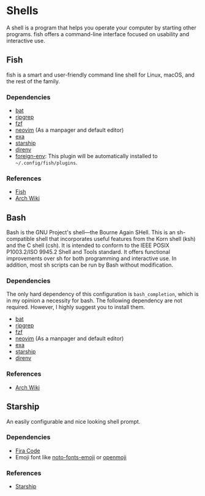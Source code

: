 # Shells

A shell is a program that helps you operate your computer by starting other
programs. fish offers a command-line interface focused on usability and
interactive use.

## Fish

fish is a smart and user-friendly command line shell for Linux, macOS, and the
rest of the family.

### Dependencies

- [bat](https://github.com/sharkdp/bat)
- [ripgrep](https://github.com/BurntSushi/ripgrep)
- [fzf](https://github.com/junegunn/fzf)
- [neovim](https://github.com/neovim/neovim) (As a manpager and default editor)
- [exa](https://github.com/ogham/exa)
- [starship](https://starship.rs/)
- [direnv](https://github.com/direnv/direnv)
- [foreign-env](https://github.com/oh-my-fish/plugin-foreign-env): This plugin
  will be automatically installed to `~/.config/fish/plugins`.

### References

- [Fish](https://fishshell.com/)
- [Arch Wiki](https://wiki.archlinux.org/title/Fish)

## Bash

Bash is the GNU Project's shell—the Bourne Again SHell. This is an sh-compatible
shell that incorporates useful features from the Korn shell (ksh) and the C
shell (csh). It is intended to conform to the IEEE POSIX P1003.2/ISO 9945.2
Shell and Tools standard. It offers functional improvements over sh for both
programming and interactive use. In addition, most sh scripts can be run by Bash
without modification.

### Dependencies

The only hard dependency of this configuration is `bash_completion`, which is in
my opinion a necessity for bash. The following dependency are not required.
However, I highly suggest you to install them.

- [bat](https://github.com/sharkdp/bat)
- [ripgrep](https://github.com/BurntSushi/ripgrep)
- [fzf](https://github.com/junegunn/fzf)
- [neovim](https://github.com/neovim/neovim) (As a manpager and default editor)
- [exa](https://github.com/ogham/exa)
- [starship](https://starship.rs/)
- [direnv](https://github.com/direnv/direnv)

### References

- [Arch Wiki](https://wiki.archlinux.org/title/Bash)

## Starship

An easily configurable and nice looking shell prompt.

### Dependencies

- [Fira Code](https://github.com/tonsky/FiraCode)
- Emoji font like
  [noto-fonts-emoji](https://archlinux.org/packages/extra/any/noto-fonts-emoji/)
  or [openmoji](https://openmoji.org/)

### References

- [Starship](https://starship.rs/)
